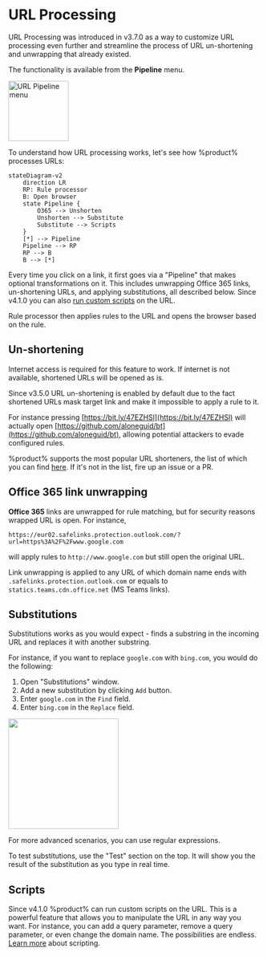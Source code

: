 # URL Processing

URL Processing was introduced in v3.7.0 as a way to customize URL processing even further and streamline the process of URL un-shortening and unwrapping that already existed.

The functionality is available from the **Pipeline** menu.

<img src="url-pipeline-menu.png" height="120" alt="URL Pipeline menu"/>

To understand how URL processing works, let's see how %product% processes URLs:

```mermaid
stateDiagram-v2
    direction LR
    RP: Rule processor
    B: Open browser
    state Pipeline {
        O365 --> Unshorten
        Unshorten --> Substitute
        Substitute --> Scripts
    }
    [*] --> Pipeline
    Pipeline --> RP
    RP --> B
    B --> [*]
```

Every time you click on a link, it first goes via a "Pipeline" that makes optional transformations on it. This includes unwrapping Office 365 links, un-shortening URLs, and applying substitutions, all described below. Since v4.1.0 you can also [run custom scripts](scripting.md) on the URL.

Rule processor then applies rules to the URL and opens the browser based on the rule.

## Un-shortening

<warning>
Internet access is required for this feature to work. If internet is not available, shortened URLs will be opened as is.
</warning>

Since v3.5.0 URL un-shortening is enabled by default due to the fact shortened URLs mask target link and make it impossible to apply a rule to it.

For instance pressing [https://bit.ly/47EZHSl](https://bit.ly/47EZHSl) will actually open [https://github.com/aloneguid/bt](https://github.com/aloneguid/bt), allowing potential attackers to evade configured rules.

%product% supports the most popular URL shorteners, the list of which you can find [here](https://github.com/aloneguid/bt/blob/master/bt/app/pipeline/unshortener.cpp). If it's not in the list, fire up an issue or a PR.

## Office 365 link unwrapping

**Office 365** links are unwrapped for rule matching, but for security reasons wrapped URL is open. For instance,

`https://eur02.safelinks.protection.outlook.com/?url=https%3A%2F%2Fwww.google.com`

will apply rules to `http://www.google.com` but still open the original URL.

<tip>
Link unwrapping is applied to any URL of which domain name ends with <code>.safelinks.protection.outlook.com</code> or equals to <code>statics.teams.cdn.office.net</code> (MS Teams links).
</tip>

## Substitutions

Substitutions works as you would expect - finds a substring in the incoming URL and replaces it with another substring.

For instance, if you want to replace `google.com` with `bing.com`, you would do the following:

1. Open "Substitutions" window.
2. Add a new substitution by clicking `Add` button.
3. Enter `google.com` in the `Find` field.
4. Enter `bing.com` in the `Replace` field.

<img height="220" src="subs-window.png"/>

For more advanced scenarios, you can use regular expressions.

To test substitutions, use the "Test" section on the top. It will show you the result of the substitution as you type in real time.

## Scripts

Since v4.1.0 %product% can run custom scripts on the URL. This is a powerful feature that allows you to manipulate the URL in any way you want. For instance, you can add a query parameter, remove a query parameter, or even change the domain name. The possibilities are endless. [Learn more](scripting.md) about scripting.



